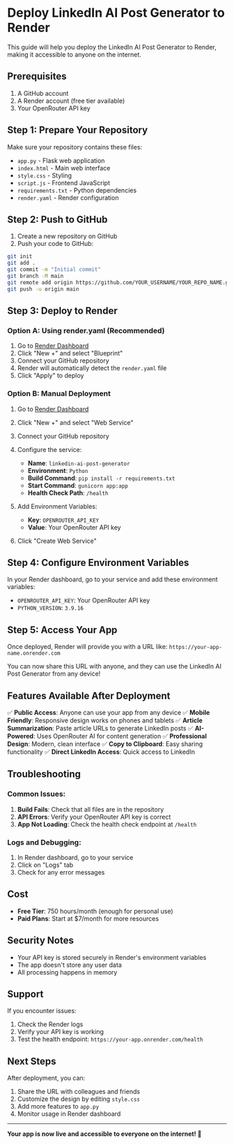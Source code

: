 # Deploy LinkedIn AI Post Generator to Render

This guide will help you deploy the LinkedIn AI Post Generator to Render, making it accessible to anyone on the internet.

## Prerequisites

1. A GitHub account
2. A Render account (free tier available)
3. Your OpenRouter API key

## Step 1: Prepare Your Repository

Make sure your repository contains these files:
- `app.py` - Flask web application
- `index.html` - Main web interface
- `style.css` - Styling
- `script.js` - Frontend JavaScript
- `requirements.txt` - Python dependencies
- `render.yaml` - Render configuration

## Step 2: Push to GitHub

1. Create a new repository on GitHub
2. Push your code to GitHub:
```bash
git init
git add .
git commit -m "Initial commit"
git branch -M main
git remote add origin https://github.com/YOUR_USERNAME/YOUR_REPO_NAME.git
git push -u origin main
```

## Step 3: Deploy to Render

### Option A: Using render.yaml (Recommended)

1. Go to [Render Dashboard](https://dashboard.render.com/)
2. Click "New +" and select "Blueprint"
3. Connect your GitHub repository
4. Render will automatically detect the `render.yaml` file
5. Click "Apply" to deploy

### Option B: Manual Deployment

1. Go to [Render Dashboard](https://dashboard.render.com/)
2. Click "New +" and select "Web Service"
3. Connect your GitHub repository
4. Configure the service:
   - **Name**: `linkedin-ai-post-generator`
   - **Environment**: `Python`
   - **Build Command**: `pip install -r requirements.txt`
   - **Start Command**: `gunicorn app:app`
   - **Health Check Path**: `/health`

5. Add Environment Variables:
   - **Key**: `OPENROUTER_API_KEY`
   - **Value**: Your OpenRouter API key

6. Click "Create Web Service"

## Step 4: Configure Environment Variables

In your Render dashboard, go to your service and add these environment variables:

- `OPENROUTER_API_KEY`: Your OpenRouter API key
- `PYTHON_VERSION`: `3.9.16`

## Step 5: Access Your App

Once deployed, Render will provide you with a URL like:
`https://your-app-name.onrender.com`

You can now share this URL with anyone, and they can use the LinkedIn AI Post Generator from any device!

## Features Available After Deployment

✅ **Public Access**: Anyone can use your app from any device
✅ **Mobile Friendly**: Responsive design works on phones and tablets
✅ **Article Summarization**: Paste article URLs to generate LinkedIn posts
✅ **AI-Powered**: Uses OpenRouter AI for content generation
✅ **Professional Design**: Modern, clean interface
✅ **Copy to Clipboard**: Easy sharing functionality
✅ **Direct LinkedIn Access**: Quick access to LinkedIn

## Troubleshooting

### Common Issues:

1. **Build Fails**: Check that all files are in the repository
2. **API Errors**: Verify your OpenRouter API key is correct
3. **App Not Loading**: Check the health check endpoint at `/health`

### Logs and Debugging:

1. In Render dashboard, go to your service
2. Click on "Logs" tab
3. Check for any error messages

## Cost

- **Free Tier**: 750 hours/month (enough for personal use)
- **Paid Plans**: Start at $7/month for more resources

## Security Notes

- Your API key is stored securely in Render's environment variables
- The app doesn't store any user data
- All processing happens in memory

## Support

If you encounter issues:
1. Check the Render logs
2. Verify your API key is working
3. Test the health endpoint: `https://your-app.onrender.com/health`

## Next Steps

After deployment, you can:
1. Share the URL with colleagues and friends
2. Customize the design by editing `style.css`
3. Add more features to `app.py`
4. Monitor usage in Render dashboard

---

**Your app is now live and accessible to everyone on the internet! 🚀** 